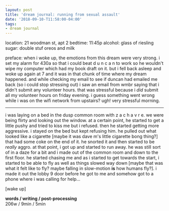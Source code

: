 ```yaml
---
layout: post
title: 'dream journal: running from sexual assault'
date: '2018-09-10-T11:58:00-04:00'
tags:
- dream journal
--- 
```


location: 21 woodman st, apt 2
bedtime: 11:45p
alcohol: glass of riesling
sugar: double stuf oreos and milk

preface: when i woke up, the emotions from this dream were very strong. i set my alarm for 430a so that i could beat d u n c a n to work so he wouldn't wipe my computer which had my book draft on it. but i fell back asleep and woke up again at 7 and it was in that chunk of time where my dream happened. and while checking my email to see if duncan had emailed me back (so i could stop stressing out) i saw an email from wmbr saying that i didn't submit any volunteer hours. that was stressful because i *did* submit all my volunteer hours on friday evening. i guess something went wrong while i was on the wifi network from upstairs? ugh! very stressful morning. 

---

i was laying on a bed in the dusp common room with z a c h  a v r e. we were being flirty and looking out the window. at a certain point, he started to get a little pushy and tried to kiss me but i refused. then he started getting more aggressive. i stayed on the bed but kept refusing him. he pulled out what looked like a cigarette [maybe it was dave m's little cigarette bong thing?] that had some coke on the end of it. he snorted it and then started to be *really* aggro. at that point, i got up and started to run away. he was still sort of in a daze for a bit and i made out of the common room and down to the first floor. he started chasing me and as i started to get towards the start, i started to be able to fly as well as things slowed way down [maybe that was what it felt like to fly? maybe falling in slow-motion **is** how humans fly?]. i made it out the lobby 9 door before he got to me and somehow got to a phone where i was calling for help... 

[wake up]

**words / writing / post-processing**  
206w / 9min / 5min